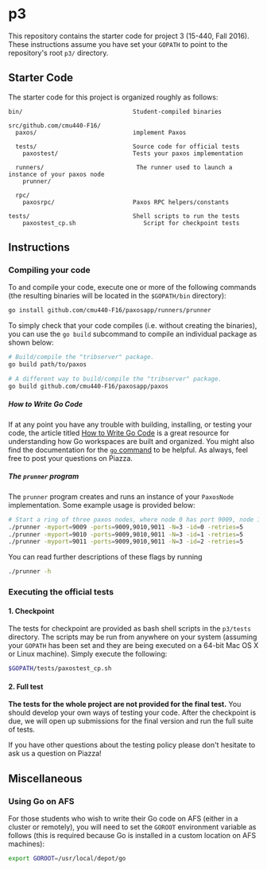 
p3
==

This repository contains the starter code for project 3 (15-440, Fall 2016).
These instructions assume you have set your `GOPATH` to point to the repository's
root `p3/` directory.

## Starter Code

The starter code for this project is organized roughly as follows:

```
bin/                               Student-compiled binaries

src/github.com/cmu440-F16/        
  paxos/                           implement Paxos

  tests/                           Source code for official tests
    paxostest/                     Tests your paxos implementation
  
  runners/                          The runner used to launch a instance of your paxos node
    prunner/
  
  rpc/
    paxosrpc/                      Paxos RPC helpers/constants
    
tests/                             Shell scripts to run the tests
    paxostest_cp.sh                   Script for checkpoint tests
```

## Instructions

### Compiling your code

To and compile your code, execute one or more of the following commands (the
resulting binaries will be located in the `$GOPATH/bin` directory):

```bash
go install github.com/cmu440-F16/paxosapp/runners/prunner
```

To simply check that your code compiles (i.e. without creating the binaries),
you can use the `go build` subcommand to compile an individual package as shown below:

```bash
# Build/compile the "tribserver" package.
go build path/to/paxos

# A different way to build/compile the "tribserver" package.
go build github.com/cmu440-F16/paxosapp/paxos
```

##### How to Write Go Code

If at any point you have any trouble with building, installing, or testing your code, the article
titled [How to Write Go Code](http://golang.org/doc/code.html) is a great resource for understanding
how Go workspaces are built and organized. You might also find the documentation for the
[`go` command](http://golang.org/cmd/go/) to be helpful. As always, feel free to post your questions
on Piazza.

##### The `prunner` program

The `prunner` program creates and runs an instance of your
`PaxosNode` implementation. Some example usage is provided below:

```bash
# Start a ring of three paxos nodes, where node 0 has port 9009, node 1 has port 9010, and so on.
./prunner -myport=9009 -ports=9009,9010,9011 -N=3 -id=0 -retries=5
./prunner -myport=9010 -ports=9009,9010,9011 -N=3 -id=1 -retries=5
./prunner -myport=9011 -ports=9009,9010,9011 -N=3 -id=2 -retries=5
```

You can read further descriptions of these flags by running 
```bash
./prunner -h
```

### Executing the official tests

#### 1. Checkpoint
The tests for checkpoint are provided as bash shell scripts in the `p3/tests` directory.
The scripts may be run from anywhere on your system (assuming your `GOPATH` has been set and
they are being executed on a 64-bit Mac OS X or Linux machine). Simply execute the following:

```bash
$GOPATH/tests/paxostest_cp.sh
```

#### 2. Full test

**The tests for the whole project are not provided for the final test.** You should develop your own
ways of testing your code. After the checkpoint is due, we will open up submissions for the final
version and run the full suite of tests.

If you have other questions about the testing policy please don't hesitate to ask us a question on Piazza!

## Miscellaneous

### Using Go on AFS

For those students who wish to write their Go code on AFS (either in a cluster or remotely), you will
need to set the `GOROOT` environment variable as follows (this is required because Go is installed
in a custom location on AFS machines):

```bash
export GOROOT=/usr/local/depot/go
```

